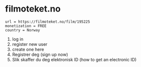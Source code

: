 # filmoteket.no

~~~
url = https://filmoteket.no/film/195225
monetization = FREE
country = Norway
~~~

1. log in
2. register new user
3. create one here
4. Registrer deg (sign up now)
5. Slik skaffer du deg elektronisk ID (how to get an electronic ID)
